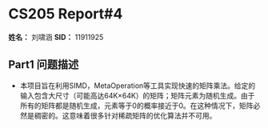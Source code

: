# CS205 Report#4
**姓名：** 刘啸涵
**SID：** 11911925

## Part1 问题描述
- 本项目旨在利用SIMD，MetaOperation等工具实现快速的矩阵乘法。给定的输入包含大尺寸（可能高达64K×64K）的矩阵；矩阵元素为随机生成。由于所有的矩阵都是随机生成，元素等于0的概率接近于0。在这种情况下，矩阵必然是稠密的。这意味着很多针对稀疏矩阵的优化算法并不可用。


    
